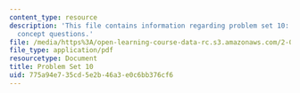 ```yaml
---
content_type: resource
description: 'This file contains information regarding problem set 10: problems and
  concept questions.'
file: /media/https%3A/open-learning-course-data-rc.s3.amazonaws.com/2-003sc-engineering-dynamics-fall-2011/775a94e735cd5e2b46a3e0c6bb376cf6_MIT2_003SCF11_pset10.pdf
file_type: application/pdf
resourcetype: Document
title: Problem Set 10
uid: 775a94e7-35cd-5e2b-46a3-e0c6bb376cf6
---
```

